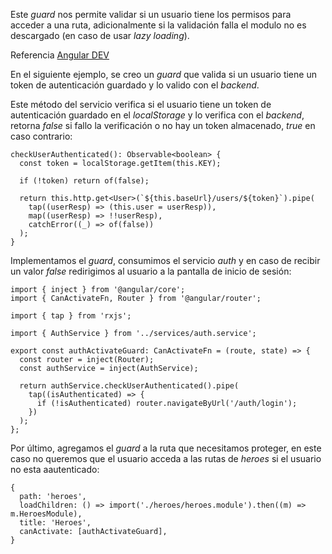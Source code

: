 Este *guard* nos permite validar si un usuario tiene los permisos para acceder a una ruta, adicionalmente si la validación falla el modulo no es descargado (en caso de usar *lazy loading*).

Referencia [Angular DEV](https://angular.dev/api/router/CanActivateFn?tab=description)

En el siguiente ejemplo, se creo un *guard* que valida si un usuario tiene un token de autenticación guardado y lo valido con el *backend*.

Este método del servicio verifica si el usuario tiene un token de autenticación guardado en el *localStorage* y lo verifica con el *backend*, retorna *false* si fallo la verificación o no hay un token almacenado, *true* en caso contrario:

```
checkUserAuthenticated(): Observable<boolean> {
  const token = localStorage.getItem(this.KEY);

  if (!token) return of(false);

  return this.http.get<User>(`${this.baseUrl}/users/${token}`).pipe(
    tap((userResp) => (this.user = userResp)),
    map((userResp) => !!userResp),
    catchError((_) => of(false))
  );
}
```

Implementamos el *guard*, consumimos el servicio *auth* y en caso de recibir un valor *false* redirigimos al usuario a la pantalla de inicio de sesión:

```
import { inject } from '@angular/core';
import { CanActivateFn, Router } from '@angular/router';

import { tap } from 'rxjs';

import { AuthService } from '../services/auth.service';

export const authActivateGuard: CanActivateFn = (route, state) => {
  const router = inject(Router);
  const authService = inject(AuthService);

  return authService.checkUserAuthenticated().pipe(
    tap((isAuthenticated) => {
      if (!isAuthenticated) router.navigateByUrl('/auth/login');
    })
  );
};
```

Por último, agregamos el *guard* a la ruta que necesitamos proteger, en este caso no queremos que el usuario acceda a las rutas de *heroes* si el usuario no esta aautenticado:

```
{
  path: 'heroes',
  loadChildren: () => import('./heroes/heroes.module').then((m) => m.HeroesModule),
  title: 'Heroes',
  canActivate: [authActivateGuard],
}
```

